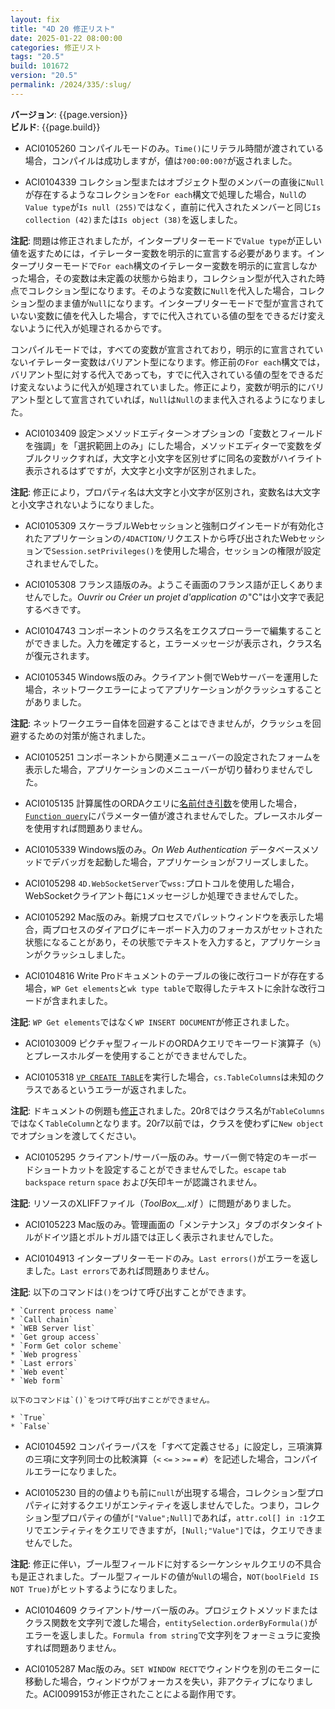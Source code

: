 ```yaml
---
layout: fix
title: "4D 20 修正リスト"
date: 2025-01-22 08:00:00
categories: 修正リスト
tags: "20.5"
build: 101672
version: "20.5"
permalink: /2024/335/:slug/
---
```


**バージョン**: {{page.version}}  
**ビルド**: {{page.build}} 

* ACI0105260 コンパイルモードのみ。`Time()`にリテラル時間が渡されている場合，コンパイルは成功しますが，値は`?00:00:00?`が返されました。

* ACI0104339 コレクション型またはオブジェクト型のメンバーの直後に`Null`が存在するようなコレクションを`For each`構文で処理した場合，`Null`の`Value type`が`Is null (255)`ではなく，直前に代入されたメンバーと同じ`Is collection (42)`または`Is object (38)`を返しました。

**注記**: 問題は修正されましたが，インタープリターモードで`Value type`が正しい値を返すためには，イテレーター変数を明示的に宣言する必要があります。インタープリターモードで`For each`構文のイテレーター変数を明示的に宣言しなかった場合，その変数は未定義の状態から始まり，コレクション型が代入された時点でコレクション型になります。そのような変数に`Null`を代入した場合，コレクション型のまま値が`Null`になります。インタープリターモードで型が宣言されていない変数に値を代入した場合，すでに代入されている値の型をできるだけ変えないように代入が処理されるからです。

コンパイルモードでは，すべての変数が宣言されており，明示的に宣言されていないイテレーター変数はバリアント型になります。修正前の`For each`構文では，バリアント型に対する代入であっても，すでに代入されている値の型をできるだけ変えないように代入が処理されていました。修正により，変数が明示的にバリアント型として宣言されていれば，`Null`は`Null`のまま代入されるようになりました。

* ACI0103409 設定＞メソッドエディター＞オプションの「変数とフィールドを強調」を「選択範囲上のみ」にした場合，メソッドエディターで変数をダブルクリックすれば，大文字と小文字を区別せずに同名の変数がハイライト表示されるはずですが，大文字と小文字が区別されました。

**注記**: 修正により，プロパティ名は大文字と小文字が区別され，変数名は大文字と小文字されないようになりました。

* ACI0105309 スケーラブルWebセッションと強制ログインモードが有効化されたアプリケーションの`/4DACTION/`リクエストから呼び出されたWebセッションで`Session.setPrivileges()`を使用した場合，セッションの権限が設定されませんでした。

* ACI0105308 フランス語版のみ。ようこそ画面のフランス語が正しくありませんでした。*Ouvrir ou Créer un projet d'application* の"C"は小文字で表記するべきです。

* ACI0104743 コンポーネントのクラス名をエクスプローラーで編集することができました。入力を確定すると，エラーメッセージが表示され，クラス名が復元されます。

* ACI0105345 Windows版のみ。クライアント側でWebサーバーを運用した場合，ネットワークエラーによってアプリケーションがクラッシュすることがありました。

**注記**: ネットワークエラー自体を回避することはできませんが，クラッシュを回避するための対策が施されました。

* ACI0105251 コンポーネントから関連メニューバーの設定されたフォームを表示した場合，アプリケーションのメニューバーが切り替わりませんでした。

* ACI0105135 計算属性のORDAクエリに[名前付き引数](https://developer.4d.com/docs/ja/Concepts/parameters#オブジェクトプロパティを名前付き引数として使用する)を使用した場合，[`Function query`](https://developer.4d.com/docs/ja/ORDA/ordaClasses#function-query-attributename)にパラメーター値が渡されませんでした。プレースホルダーを使用すれば問題ありません。

* ACI0105339 Windows版のみ。*On Web Authentication* データベースメソッドでデバッガを起動した場合，アプリケーションがフリーズしました。

* ACI0105298	`4D.WebSocketServer`で`wss:`プロトコルを使用した場合，WebSocketクライアント毎に`1`メッセージしか処理できませんでした。

* ACI0105292 Mac版のみ。新規プロセスでパレットウィンドウを表示した場合，両プロセスのダイアログにキーボード入力のフォーカスがセットされた状態になることがあり，その状態でテキストを入力すると，アプリケーションがクラッシュしました。

* ACI0104816 Write Proドキュメントのテーブルの後に改行コードが存在する場合，`WP Get elements`と`wk type table`で取得したテキストに余計な改行コードが含まれました。

**注記**: `WP Get elements`ではなく`WP INSERT DOCUMENT`が修正されました。

* ACI0103009 ピクチャ型フィールドのORDAクエリでキーワード演算子（`%`）とプレースホルダーを使用することができませんでした。

* ACI0105318 [`VP CREATE TABLE`](https://developer.4d.com/docs/ja/ViewPro/commands/vp-create-table)を実行した場合，`cs.TableColumns`は未知のクラスであるというエラーが返されました。

**注記**: ドキュメントの例題も[修正](https://github.com/doc4d/docs/commit/977aa62ee9e75d8876a13cf8161430337a89350e)されました。20r8ではクラス名が`TableColumns`ではなく`TableColumn`となります。20r7以前では，クラスを使わずに`New object`でオプションを渡してください。

* ACI0105295 クライアント/サーバー版のみ。サーバー側で特定のキーボードショートカットを設定することができませんでした。`escape` `tab` `backspace` `return` `space` および矢印キーが認識されません。

**注記**: リソースのXLIFFファイル（*ToolBox__.xlf* ）に問題がありました。

* ACI0105223 Mac版のみ。管理画面の「メンテナンス」タブのボタンタイトルがドイツ語とポルトガル語では正しく表示されませんでした。

* ACI0104913 インタープリターモードのみ。`Last errors()`がエラーを返しました。`Last errors`であれば問題ありません。

**注記**: 以下のコマンドは`()`をつけて呼び出すことができます。

	* `Current process name`
	* `Call chain`
	* `WEB Server list`
	* `Get group access`
	* `Form Get color scheme`
	* `Web progress`
	* `Last errors`
	* `Web event`
	* `Web form`
	
	以下のコマンドは`()`をつけて呼び出すことができません。
	
	* `True`
	* `False`

* ACI0104592 コンパイラーパスを「すべて定義させる」に設定し，三項演算の三項に文字列同士の比較演算（`<` `<=` `>` `>=` `=` `#`）を記述した場合，コンパイルエラーになりました。

* ACI0105230 目的の値よりも前に`null`が出現する場合，コレクション型プロパティに対するクエリがエンティティを返しませんでした。つまり，コレクション型プロパティの値が`["Value";Null]`であれば，`attr.col[] in :1`クエリでエンティティをクエリできますが，`[Null;"Value"]`では，クエリできませんでした。

**注記**: 修正に伴い，ブール型フィールドに対するシーケンシャルクエリの不具合も是正されました。ブール型フィールドの値が`Null`の場合，`NOT(boolField IS NOT True)`がヒットするようになりました。

* ACI0104609 クライアント/サーバー版のみ。プロジェクトメソッドまたはクラス関数を文字列で渡した場合，`entitySelection.orderByFormula()`がエラーを返しました。`Formula from string`で文字列をフォーミュラに変換すれば問題ありません。

* ACI0105287 Mac版のみ。`SET WINDOW RECT`でウィンドウを別のモニターに移動した場合，ウィンドウがフォーカスを失い，非アクティブになりました。ACI0099153が修正されたことによる副作用です。
